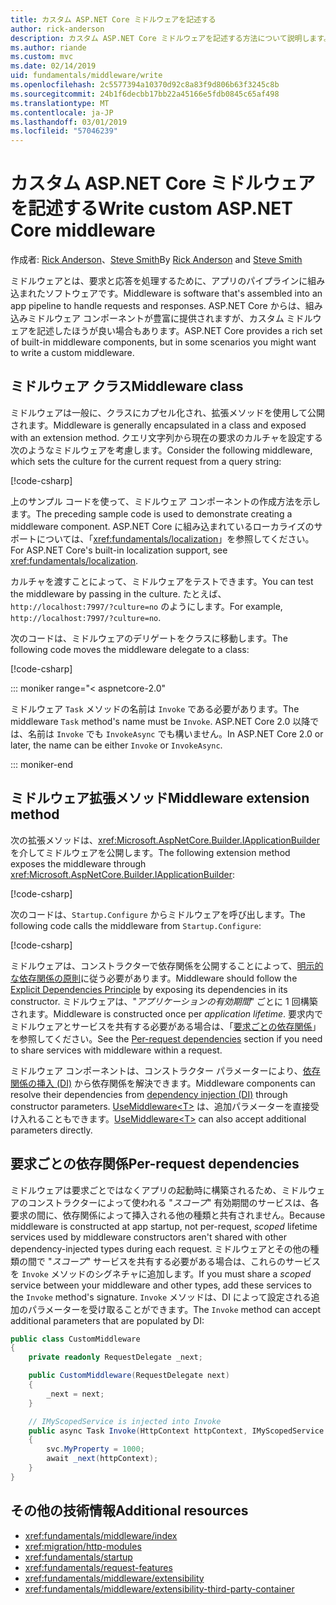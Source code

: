 ```yaml
---
title: カスタム ASP.NET Core ミドルウェアを記述する
author: rick-anderson
description: カスタム ASP.NET Core ミドルウェアを記述する方法について説明します。
ms.author: riande
ms.custom: mvc
ms.date: 02/14/2019
uid: fundamentals/middleware/write
ms.openlocfilehash: 2c5577394a10370d92c8a83f9d806b63f3245c8b
ms.sourcegitcommit: 24b1f6decbb17bb22a45166e5fdb0845c65af498
ms.translationtype: MT
ms.contentlocale: ja-JP
ms.lasthandoff: 03/01/2019
ms.locfileid: "57046239"
---
```

# <a name="write-custom-aspnet-core-middleware"></a><span data-ttu-id="29f89-103">カスタム ASP.NET Core ミドルウェアを記述する</span><span class="sxs-lookup"><span data-stu-id="29f89-103">Write custom ASP.NET Core middleware</span></span>

<span data-ttu-id="29f89-104">作成者: [Rick Anderson](https://twitter.com/RickAndMSFT)、[Steve Smith](https://ardalis.com/)</span><span class="sxs-lookup"><span data-stu-id="29f89-104">By [Rick Anderson](https://twitter.com/RickAndMSFT) and [Steve Smith](https://ardalis.com/)</span></span>

<span data-ttu-id="29f89-105">ミドルウェアとは、要求と応答を処理するために、アプリのパイプラインに組み込まれたソフトウェアです。</span><span class="sxs-lookup"><span data-stu-id="29f89-105">Middleware is software that's assembled into an app pipeline to handle requests and responses.</span></span> <span data-ttu-id="29f89-106">ASP.NET Core からは、組み込みミドルウェア コンポーネントが豊富に提供されますが、カスタム ミドルウェアを記述したほうが良い場合もあります。</span><span class="sxs-lookup"><span data-stu-id="29f89-106">ASP.NET Core provides a rich set of built-in middleware components, but in some scenarios you might want to write a custom middleware.</span></span>

## <a name="middleware-class"></a><span data-ttu-id="29f89-107">ミドルウェア クラス</span><span class="sxs-lookup"><span data-stu-id="29f89-107">Middleware class</span></span>

<span data-ttu-id="29f89-108">ミドルウェアは一般に、クラスにカプセル化され、拡張メソッドを使用して公開されます。</span><span class="sxs-lookup"><span data-stu-id="29f89-108">Middleware is generally encapsulated in a class and exposed with an extension method.</span></span> <span data-ttu-id="29f89-109">クエリ文字列から現在の要求のカルチャを設定する次のようなミドルウェアを考慮します。</span><span class="sxs-lookup"><span data-stu-id="29f89-109">Consider the following middleware, which sets the culture for the current request from a query string:</span></span>

[!code-csharp[](index/snapshot/Culture/StartupCulture.cs?name=snippet1)]

<span data-ttu-id="29f89-110">上のサンプル コードを使って、ミドルウェア コンポーネントの作成方法を示します。</span><span class="sxs-lookup"><span data-stu-id="29f89-110">The preceding sample code is used to demonstrate creating a middleware component.</span></span> <span data-ttu-id="29f89-111">ASP.NET Core に組み込まれているローカライズのサポートについては、「<xref:fundamentals/localization>」を参照してください。</span><span class="sxs-lookup"><span data-stu-id="29f89-111">For ASP.NET Core's built-in localization support, see <xref:fundamentals/localization>.</span></span>

<span data-ttu-id="29f89-112">カルチャを渡すことによって、ミドルウェアをテストできます。</span><span class="sxs-lookup"><span data-stu-id="29f89-112">You can test the middleware by passing in the culture.</span></span> <span data-ttu-id="29f89-113">たとえば、`http://localhost:7997/?culture=no` のようにします。</span><span class="sxs-lookup"><span data-stu-id="29f89-113">For example, `http://localhost:7997/?culture=no`.</span></span>

<span data-ttu-id="29f89-114">次のコードは、ミドルウェアのデリゲートをクラスに移動します。</span><span class="sxs-lookup"><span data-stu-id="29f89-114">The following code moves the middleware delegate to a class:</span></span>

[!code-csharp[](index/snapshot/Culture/RequestCultureMiddleware.cs)]

::: moniker range="< aspnetcore-2.0"

<span data-ttu-id="29f89-115">ミドルウェア `Task` メソッドの名前は `Invoke` である必要があります。</span><span class="sxs-lookup"><span data-stu-id="29f89-115">The middleware `Task` method's name must be `Invoke`.</span></span> <span data-ttu-id="29f89-116">ASP.NET Core 2.0 以降では、名前は `Invoke` でも `InvokeAsync` でも構いません。</span><span class="sxs-lookup"><span data-stu-id="29f89-116">In ASP.NET Core 2.0 or later, the name can be either `Invoke` or `InvokeAsync`.</span></span>

::: moniker-end

## <a name="middleware-extension-method"></a><span data-ttu-id="29f89-117">ミドルウェア拡張メソッド</span><span class="sxs-lookup"><span data-stu-id="29f89-117">Middleware extension method</span></span>

<span data-ttu-id="29f89-118">次の拡張メソッドは、<xref:Microsoft.AspNetCore.Builder.IApplicationBuilder> を介してミドルウェアを公開します。</span><span class="sxs-lookup"><span data-stu-id="29f89-118">The following extension method exposes the middleware through <xref:Microsoft.AspNetCore.Builder.IApplicationBuilder>:</span></span>

[!code-csharp[](index/snapshot/Culture/RequestCultureMiddlewareExtensions.cs)]

<span data-ttu-id="29f89-119">次のコードは、`Startup.Configure` からミドルウェアを呼び出します。</span><span class="sxs-lookup"><span data-stu-id="29f89-119">The following code calls the middleware from `Startup.Configure`:</span></span>

[!code-csharp[](index/snapshot/Culture/Startup.cs?name=snippet1&highlight=5)]

<span data-ttu-id="29f89-120">ミドルウェアは、コンストラクターで依存関係を公開することによって、[明示的な依存関係の原則](/dotnet/standard/modern-web-apps-azure-architecture/architectural-principles#explicit-dependencies)に従う必要があります。</span><span class="sxs-lookup"><span data-stu-id="29f89-120">Middleware should follow the [Explicit Dependencies Principle](/dotnet/standard/modern-web-apps-azure-architecture/architectural-principles#explicit-dependencies) by exposing its dependencies in its constructor.</span></span> <span data-ttu-id="29f89-121">ミドルウェアは、"*アプリケーションの有効期間*" ごとに 1 回構築されます。</span><span class="sxs-lookup"><span data-stu-id="29f89-121">Middleware is constructed once per *application lifetime*.</span></span> <span data-ttu-id="29f89-122">要求内でミドルウェアとサービスを共有する必要がある場合は、「[要求ごとの依存関係](#per-request-dependencies)」を参照してください。</span><span class="sxs-lookup"><span data-stu-id="29f89-122">See the [Per-request dependencies](#per-request-dependencies) section if you need to share services with middleware within a request.</span></span>

<span data-ttu-id="29f89-123">ミドルウェア コンポーネントは、コンストラクター パラメーターにより、[依存関係の挿入 (DI)](xref:fundamentals/dependency-injection) から依存関係を解決できます。</span><span class="sxs-lookup"><span data-stu-id="29f89-123">Middleware components can resolve their dependencies from [dependency injection (DI)](xref:fundamentals/dependency-injection) through constructor parameters.</span></span> <span data-ttu-id="29f89-124">[UseMiddleware&lt;T&gt;](/dotnet/api/microsoft.aspnetcore.builder.usemiddlewareextensions.usemiddleware#Microsoft_AspNetCore_Builder_UseMiddlewareExtensions_UseMiddleware_Microsoft_AspNetCore_Builder_IApplicationBuilder_System_Type_System_Object___) は、追加パラメーターを直接受け入れることもできます。</span><span class="sxs-lookup"><span data-stu-id="29f89-124">[UseMiddleware&lt;T&gt;](/dotnet/api/microsoft.aspnetcore.builder.usemiddlewareextensions.usemiddleware#Microsoft_AspNetCore_Builder_UseMiddlewareExtensions_UseMiddleware_Microsoft_AspNetCore_Builder_IApplicationBuilder_System_Type_System_Object___) can also accept additional parameters directly.</span></span>

## <a name="per-request-dependencies"></a><span data-ttu-id="29f89-125">要求ごとの依存関係</span><span class="sxs-lookup"><span data-stu-id="29f89-125">Per-request dependencies</span></span>

<span data-ttu-id="29f89-126">ミドルウェアは要求ごとではなくアプリの起動時に構築されるため、ミドルウェアのコンストラクターによって使われる "*スコープ*" 有効期間のサービスは、各要求の間に、依存関係によって挿入される他の種類と共有されません。</span><span class="sxs-lookup"><span data-stu-id="29f89-126">Because middleware is constructed at app startup, not per-request, *scoped* lifetime services used by middleware constructors aren't shared with other dependency-injected types during each request.</span></span> <span data-ttu-id="29f89-127">ミドルウェアとその他の種類の間で "*スコープ*" サービスを共有する必要がある場合は、これらのサービスを `Invoke` メソッドのシグネチャに追加します。</span><span class="sxs-lookup"><span data-stu-id="29f89-127">If you must share a *scoped* service between your middleware and other types, add these services to the `Invoke` method's signature.</span></span> <span data-ttu-id="29f89-128">`Invoke` メソッドは、DI によって設定される追加のパラメーターを受け取ることができます。</span><span class="sxs-lookup"><span data-stu-id="29f89-128">The `Invoke` method can accept additional parameters that are populated by DI:</span></span>

```csharp
public class CustomMiddleware
{
    private readonly RequestDelegate _next;

    public CustomMiddleware(RequestDelegate next)
    {
        _next = next;
    }

    // IMyScopedService is injected into Invoke
    public async Task Invoke(HttpContext httpContext, IMyScopedService svc)
    {
        svc.MyProperty = 1000;
        await _next(httpContext);
    }
}
```

## <a name="additional-resources"></a><span data-ttu-id="29f89-129">その他の技術情報</span><span class="sxs-lookup"><span data-stu-id="29f89-129">Additional resources</span></span>

* <xref:fundamentals/middleware/index>
* <xref:migration/http-modules>
* <xref:fundamentals/startup>
* <xref:fundamentals/request-features>
* <xref:fundamentals/middleware/extensibility>
* <xref:fundamentals/middleware/extensibility-third-party-container>
